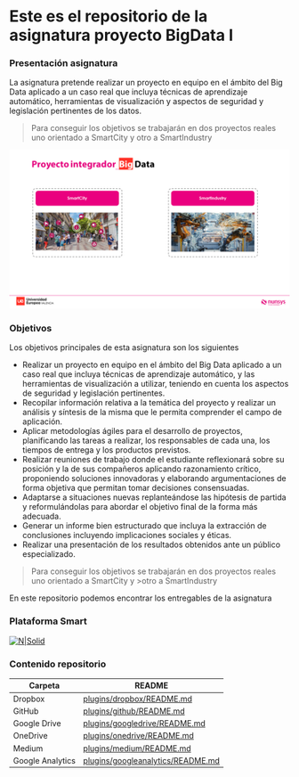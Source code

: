 # Este es el repositorio de la asignatura proyecto BigData I 
### Presentación asignatura
La asignatura pretende realizar un proyecto en equipo en el ámbito del Big Data aplicado a un caso real que incluya técnicas de aprendizaje automático, herramientas de visualización  y aspectos de seguridad y legislación pertinentes de los datos.
>Para conseguir los objetivos se trabajarán en dos proyectos reales uno orientado a SmartCity y otro a SmartIndustry 

![image info](https://github.com/jorcapla/UE_proyecto_bigdata/blob/master/Documentacion/images/Presentacion/Diapositiva17.PNG)

### Objetivos

Los objetivos principales de esta asignatura son los siguientes
- Realizar un proyecto en equipo en el ámbito del Big Data aplicado a un caso real que incluya técnicas de aprendizaje automático, y las herramientas de visualización a utilizar, teniendo en cuenta los aspectos de seguridad y legislación pertinentes.
- Recopilar información relativa a la temática del proyecto y realizar un análisis y síntesis de la misma que le permita comprender el campo de aplicación.
- Aplicar metodologías ágiles para el desarrollo de proyectos, planificando las tareas a realizar, los responsables de cada una, los tiempos de entrega y los productos previstos.
- Realizar reuniones de trabajo donde el estudiante reflexionará sobre su posición y la de sus compañeros aplicando razonamiento crítico, proponiendo soluciones innovadoras y elaborando argumentaciones de forma objetiva que permitan tomar decisiones consensuadas.
- Adaptarse a situaciones nuevas replanteándose las hipótesis de partida y reformulándolas para abordar el objetivo final de la forma más adecuada.
- Generar un informe bien estructurado que incluya la extracción de conclusiones incluyendo implicaciones sociales y éticas.
- Realizar una presentación de los resultados obtenidos ante un público especializado.

>Para conseguir los objetivos se trabajarán en dos proyectos reales uno orientado a SmartCity y >otro a SmartIndustry 

En este repositorio podemos encontrar los entregables de la asignatura

### Plataforma Smart

[![N|Solid](https://cldup.com/dTxpPi9lDf.thumb.png)](https://nodesource.com/products/nsolid)

### Contenido repositorio
| Carpeta | README |
| ------ | ------ |
| Dropbox | [plugins/dropbox/README.md][PlDb] |
| GitHub | [plugins/github/README.md][PlGh] |
| Google Drive | [plugins/googledrive/README.md][PlGd] |
| OneDrive | [plugins/onedrive/README.md][PlOd] |
| Medium | [plugins/medium/README.md][PlMe] |
| Google Analytics | [plugins/googleanalytics/README.md][PlGa] |



[//]: # (These are reference links used in the body of this note and get stripped out when the markdown processor does its job. There is no need to format nicely because it shouldn't be seen. Thanks SO - http://stackoverflow.com/questions/4823468/store-comments-in-markdown-syntax)

   [dill]: <https://github.com/joemccann/dillinger>
   [git-repo-url]: <https://github.com/joemccann/dillinger.git>
   [john gruber]: <http://daringfireball.net>
   [df1]: <http://daringfireball.net/projects/markdown/>
   [markdown-it]: <https://github.com/markdown-it/markdown-it>
   [Ace Editor]: <http://ace.ajax.org>
   [node.js]: <http://nodejs.org>
   [Twitter Bootstrap]: <http://twitter.github.com/bootstrap/>
   [jQuery]: <http://jquery.com>
   [@tjholowaychuk]: <http://twitter.com/tjholowaychuk>
   [express]: <http://expressjs.com>
   [AngularJS]: <http://angularjs.org>
   [Gulp]: <http://gulpjs.com>

   [PlDb]: <https://github.com/joemccann/dillinger/tree/master/plugins/dropbox/README.md>
   [PlGh]: <https://github.com/joemccann/dillinger/tree/master/plugins/github/README.md>
   [PlGd]: <https://github.com/joemccann/dillinger/tree/master/plugins/googledrive/README.md>
   [PlOd]: <https://github.com/joemccann/dillinger/tree/master/plugins/onedrive/README.md>
   [PlMe]: <https://github.com/joemccann/dillinger/tree/master/plugins/medium/README.md>
   [PlGa]: <https://github.com/RahulHP/dillinger/blob/master/plugins/googleanalytics/README.md>

